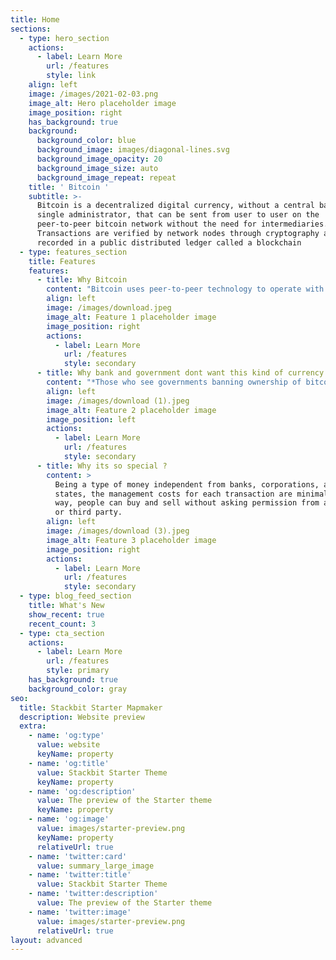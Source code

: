 ```yaml
---
title: Home
sections:
  - type: hero_section
    actions:
      - label: Learn More
        url: /features
        style: link
    align: left
    image: /images/2021-02-03.png
    image_alt: Hero placeholder image
    image_position: right
    has_background: true
    background:
      background_color: blue
      background_image: images/diagonal-lines.svg
      background_image_opacity: 20
      background_image_size: auto
      background_image_repeat: repeat
    title: ' Bitcoin '
    subtitle: >-
      Bitcoin is a decentralized digital currency, without a central bank or
      single administrator, that can be sent from user to user on the
      peer-to-peer bitcoin network without the need for intermediaries.
      Transactions are verified by network nodes through cryptography and
      recorded in a public distributed ledger called a blockchain
  - type: features_section
    title: Features
    features:
      - title: Why Bitcoin
        content: "Bitcoin uses peer-to-peer technology to operate with no central authority or banks; managing transactions and the issuing of bitcoins is carried out collectively by the network.\_**Bitcoin is open-source; its design is public, nobody owns or controls Bitcoin and\_**[**everyone can take part**](https://bitcoin.org/en/support-bitcoin). Through many of its unique properties, Bitcoin allows exciting uses that could not be covered by any previous payment system.\n"
        align: left
        image: /images/download.jpeg
        image_alt: Feature 1 placeholder image
        image_position: right
        actions:
          - label: Learn More
            url: /features
            style: secondary
      - title: Why bank and government dont want this kind of currency ?
        content: "*Those who see governments banning ownership of bitcoin are ignoring the political power and influence of those who are snapping up most of the bitcoin.*\n\nTo really understand an asset, we have to examine not just the asset itself but\_*who owns it, and who can afford to own it*.\_These attributes will illuminate the\_*political and financial power wielded by the owners of the asset class*.\n\nAnd once we know what sort of political/financial power is in the hands of those owning the asset class, we can predict the limits of political restrictions that can be imposed on that ownership.\n\nAnd I am amused that when essayists claim “the government” will do whatever benefits the government most. While this is broadly true, this ignores the reality that\_*wealthy individuals and corporations own the processes of governance*.\n\nMore accurately, we can say that\_government will do whatever benefits those who control the levers of power most, which is quite different than claiming that the government acts solely to further its own interests. More specifically, it furthers what those at the top of the wealth-power pyramid have set as the government’s interests.\n\n"
        align: left
        image: /images/download (1).jpeg
        image_alt: Feature 2 placeholder image
        image_position: left
        actions:
          - label: Learn More
            url: /features
            style: secondary
      - title: Why its so special ?
        content: >
          Being a type of money independent from banks, corporations, and
          states, the management costs for each transaction are minimal. In this
          way, people can buy and sell without asking permission from any bank
          or third party.
        align: left
        image: /images/download (3).jpeg
        image_alt: Feature 3 placeholder image
        image_position: right
        actions:
          - label: Learn More
            url: /features
            style: secondary
  - type: blog_feed_section
    title: What's New
    show_recent: true
    recent_count: 3
  - type: cta_section
    actions:
      - label: Learn More
        url: /features
        style: primary
    has_background: true
    background_color: gray
seo:
  title: Stackbit Starter Mapmaker
  description: Website preview
  extra:
    - name: 'og:type'
      value: website
      keyName: property
    - name: 'og:title'
      value: Stackbit Starter Theme
      keyName: property
    - name: 'og:description'
      value: The preview of the Starter theme
      keyName: property
    - name: 'og:image'
      value: images/starter-preview.png
      keyName: property
      relativeUrl: true
    - name: 'twitter:card'
      value: summary_large_image
    - name: 'twitter:title'
      value: Stackbit Starter Theme
    - name: 'twitter:description'
      value: The preview of the Starter theme
    - name: 'twitter:image'
      value: images/starter-preview.png
      relativeUrl: true
layout: advanced
---
```

